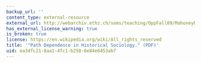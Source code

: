 ```yaml
---
backup_url: ''
content_type: external-resource
external_url: http://webarchiv.ethz.ch/soms/teaching/OppFall09/MahoneyPathDependence.pdf
has_external_license_warning: true
is_broken: true
license: https://en.wikipedia.org/wiki/All_rights_reserved
title: '"Path Dependence in Historical Sociology." (PDF)'
uid: ea3dfc21-8aa1-4fc1-b250-6e84e6453ab7
---
```

